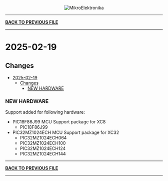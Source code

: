 <p align="center">
  <img src="http://www.mikroe.com/img/designs/beta/logo_small.png?raw=true" alt="MikroElektronika"/>
</p>

---

**[BACK TO PREVIOUS FILE](../changelog.md)**

---

# 2025-02-19

## Changes

- [2025-02-19](#2025-02-19)
  - [Changes](#changes)
    - [NEW HARDWARE](#new-hardware)

### NEW HARDWARE

Support added for following hardware:

+ PIC18F86J99 MCU Support package for XC8
  + PIC18F86J99
+ PIC32MZ1024ECH MCU Support package for XC32
  + PIC32MZ1024ECH064
  + PIC32MZ1024ECH100
  + PIC32MZ1024ECH124
  + PIC32MZ1024ECH144

---

**[BACK TO PREVIOUS FILE](../changelog.md)**

---
